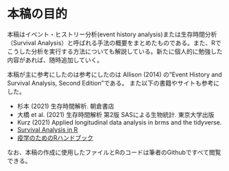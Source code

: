 # 本稿の目的  

本稿はイベント・ヒストリー分析(event history analysis)または生存時間分析（Survival Analysis）と呼ばれる手法の概要をまとめたものである。また、Rでこうした分析を実行する方法についても解説している。新たに個人的に勉強した内容があれば、随時追加していく。

本稿が主に参考にしたのは参考にしたのは Allison (2014) の”Event History and Survival Analysis, Second Edition”である。
また以下の書籍やサイトも参考にした。

- 杉本 (2021) 生存時間解析. 朝倉書店  
- 大橋 et al. (2021) 生存時間解析 第2版 SASによる生物統計. 東京大学出版  
- Kurz (2021) Applied longitudinal data analysis in brms and the tidyverse.  
- [Survival Analysis in R](https://www.emilyzabor.com/tutorials/survival_analysis_in_r_tutorial.html)  
- [疫学のためのRハンドブック](https://epirhandbook.com/jp/survival-analysis.html)  

なお、本稿の作成に使用したファイルとRのコードは筆者のGithubですべて閲覧できる。